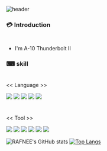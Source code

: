 ![header](https://capsule-render.vercel.app/api?type=waving&color=36B6E5&height=130&section=header&text=RAFNEE&animation=bilnk&fontSize=70&fontAlignY=70&fontColor=0F0F0F&)

### 💳 Introduction
#
* I'm A-10 Thunderbolt II

### ⌨ skill
#
<< Language >>

<img src="https://img.shields.io/badge/Verilog-40AEF0?style=flat&logo=verilog&logoColor=white"> <img src="https://img.shields.io/badge/C++-00599C?style=flat&logo=cplusplus&logoColor=white">
<img src="https://img.shields.io/badge/ARM-0091BD?style=flat&logo=arm&logoColor=white">
<img src="https://img.shields.io/badge/C-A8B9CC?style=flat&logo=C&logoColor=blue">
<img src="https://img.shields.io/badge/python-3776AB?style=flat&logo=python&logoColor=white">
#
<< Tool >>

<img src="https://img.shields.io/badge/Visual Studio-5C2D91?style=flat&logo=visualstudio&logoColor=white"> <img src="https://img.shields.io/badge/VS Code-007ACC?style=flat&logo=visualstudiocode&logoColor=white">
<img src="https://img.shields.io/badge/Github-181717?style=flat&logo=github&logoColor=white">
<img src="https://img.shields.io/badge/VMware-607078?style=flat&logo=vmware&logoColor=white">
<img src="https://img.shields.io/badge/Quartus-40AEF0?style=flat&logo=quartus&logoColor=white">
<img src="https://img.shields.io/badge/ARMkeil-394049?style=flat&logo=armkeil&logoColor=white">

![RAFNEE's GitHub stats](https://github-readme-stats.vercel.app/api?username=RAFNEE&show_icons=true&theme=tokyonight)
[![Top Langs](https://github-readme-stats.vercel.app/api/top-langs/?username=RAFNEE&langs_count=10&layout=compact&theme=tokyonight)](https://github.com/RAFNEE/RAFNEE)

